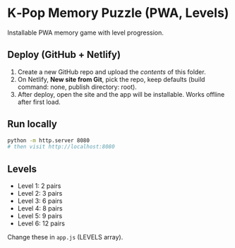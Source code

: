 # K‑Pop Memory Puzzle (PWA, Levels)

Installable PWA memory game with level progression.

## Deploy (GitHub + Netlify)
1. Create a new GitHub repo and upload the *contents* of this folder.
2. On Netlify, **New site from Git**, pick the repo, keep defaults (build command: none, publish directory: root).
3. After deploy, open the site and the app will be installable. Works offline after first load.

## Run locally
```bash
python -m http.server 8080
# then visit http://localhost:8080
```

## Levels
- Level 1: 2 pairs
- Level 2: 3 pairs
- Level 3: 6 pairs
- Level 4: 8 pairs
- Level 5: 9 pairs
- Level 6: 12 pairs

Change these in `app.js` (LEVELS array).
